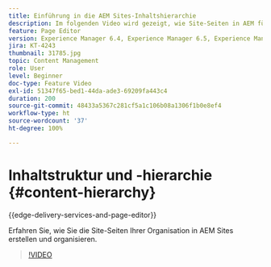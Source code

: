 ```yaml
---
title: Einführung in die AEM Sites-Inhaltshierarchie
description: Im folgenden Video wird gezeigt, wie Site-Seiten in AEM für Ihre Organisation gespeichert werden.
feature: Page Editor
version: Experience Manager 6.4, Experience Manager 6.5, Experience Manager as a Cloud Service
jira: KT-4243
thumbnail: 31785.jpg
topic: Content Management
role: User
level: Beginner
doc-type: Feature Video
exl-id: 51347f65-bed1-44da-ade3-69209fa443c4
duration: 200
source-git-commit: 48433a5367c281cf5a1c106b08a1306f1b0e8ef4
workflow-type: ht
source-wordcount: '37'
ht-degree: 100%

---
```


# Inhaltstruktur und -hierarchie {#content-hierarchy}

{{edge-delivery-services-and-page-editor}}

Erfahren Sie, wie Sie die Site-Seiten Ihrer Organisation in AEM Sites erstellen und organisieren.

>[!VIDEO](https://video.tv.adobe.com/v/31785?quality=12&learn=on)
